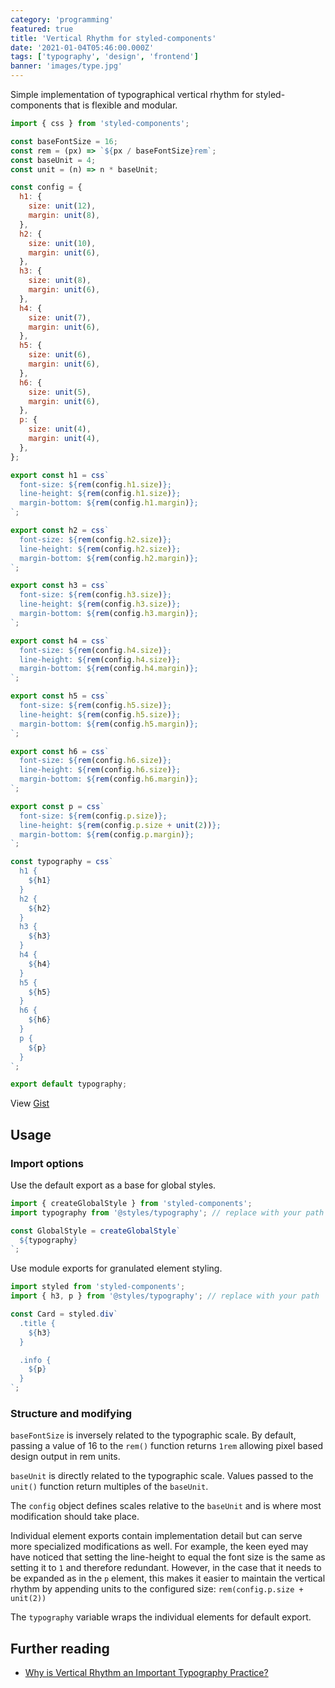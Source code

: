 ```yaml
---
category: 'programming'
featured: true
title: 'Vertical Rhythm for styled-components'
date: '2021-01-04T05:46:00.000Z'
tags: ['typography', 'design', 'frontend']
banner: 'images/type.jpg'
---
```


Simple implementation of typographical vertical rhythm for styled-components that is flexible and modular.

```js
import { css } from 'styled-components';

const baseFontSize = 16;
const rem = (px) => `${px / baseFontSize}rem`;
const baseUnit = 4;
const unit = (n) => n * baseUnit;

const config = {
  h1: {
    size: unit(12),
    margin: unit(8),
  },
  h2: {
    size: unit(10),
    margin: unit(6),
  },
  h3: {
    size: unit(8),
    margin: unit(6),
  },
  h4: {
    size: unit(7),
    margin: unit(6),
  },
  h5: {
    size: unit(6),
    margin: unit(6),
  },
  h6: {
    size: unit(5),
    margin: unit(6),
  },
  p: {
    size: unit(4),
    margin: unit(4),
  },
};

export const h1 = css`
  font-size: ${rem(config.h1.size)};
  line-height: ${rem(config.h1.size)};
  margin-bottom: ${rem(config.h1.margin)};
`;

export const h2 = css`
  font-size: ${rem(config.h2.size)};
  line-height: ${rem(config.h2.size)};
  margin-bottom: ${rem(config.h2.margin)};
`;

export const h3 = css`
  font-size: ${rem(config.h3.size)};
  line-height: ${rem(config.h3.size)};
  margin-bottom: ${rem(config.h3.margin)};
`;

export const h4 = css`
  font-size: ${rem(config.h4.size)};
  line-height: ${rem(config.h4.size)};
  margin-bottom: ${rem(config.h4.margin)};
`;

export const h5 = css`
  font-size: ${rem(config.h5.size)};
  line-height: ${rem(config.h5.size)};
  margin-bottom: ${rem(config.h5.margin)};
`;

export const h6 = css`
  font-size: ${rem(config.h6.size)};
  line-height: ${rem(config.h6.size)};
  margin-bottom: ${rem(config.h6.margin)};
`;

export const p = css`
  font-size: ${rem(config.p.size)};
  line-height: ${rem(config.p.size + unit(2))};
  margin-bottom: ${rem(config.p.margin)};
`;

const typography = css`
  h1 {
    ${h1}
  }
  h2 {
    ${h2}
  }
  h3 {
    ${h3}
  }
  h4 {
    ${h4}
  }
  h5 {
    ${h5}
  }
  h6 {
    ${h6}
  }
  p {
    ${p}
  }
`;

export default typography;
```

View [Gist](https://gist.github.com/ryantoddgarza/530c7921fb83dca05b571c26a96fd759)

## Usage

### Import options

Use the default export as a base for global styles.

```js
import { createGlobalStyle } from 'styled-components';
import typography from '@styles/typography'; // replace with your path

const GlobalStyle = createGlobalStyle`
  ${typography}
`;
```

Use module exports for granulated element styling.

```js
import styled from 'styled-components';
import { h3, p } from '@styles/typography'; // replace with your path

const Card = styled.div`
  .title {
    ${h3}
  }

  .info {
    ${p}
  }
`;
```

### Structure and modifying

`baseFontSize` is inversely related to the typographic scale. By default, passing a value of 16 to the `rem()` function returns `1rem` allowing pixel based design output in rem units.

`baseUnit` is directly related to the typographic scale. Values passed to the `unit()` function return multiples of the `baseUnit`.

The `config` object defines scales relative to the `baseUnit` and is where most modification should take place.

Individual element exports contain implementation detail but can serve more specialized modifications as well. For example, the keen eyed may have noticed that setting the line-height to equal the font size is the same as setting it to `1` and therefore redundant. However, in the case that it needs to be expanded as in the `p` element, this makes it easier to maintain the vertical rhythm by appending units to the configured size: `rem(config.p.size + unit(2))`

The `typography` variable wraps the individual elements for default export.

## Further reading

- [Why is Vertical Rhythm an Important Typography Practice?](https://zellwk.com/blog/why-vertical-rhythms/)
